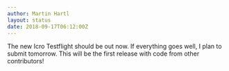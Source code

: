 ```yaml
---
author: Martin Hartl
layout: status
date: 2018-09-17T06:12:00Z
---
```

The new Icro Testflight should be out now. If everything goes well, I plan to submit tomorrow.
This will be the first release with code from other contributors!